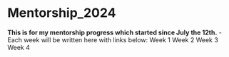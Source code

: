 # Mentorship_2024
**This is for my mentorship progress which started since July the 12th.**
-Each week will be written here with links below:
Week 1
Week 2
Week 3
Week 4
